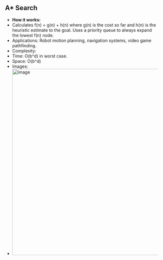 ## A* Search
- **How it works:**
- Calculates f(n) = g(n) + h(n) where g(n) is the cost so far and h(n) is the heuristic estimate to the goal. Uses a priority queue to always expand the lowest f(n) node.
- Applications: Robot motion planning, navigation systems, video game pathfinding.
- Complexity:
- Time: O(b^d) in worst case.
- Space: O(b^d)
- Images:
- <img width="662" height="612" alt="image" src="https://github.com/user-attachments/assets/7f6d4db4-8d52-453d-84c4-faf34a6f8cb7" />




